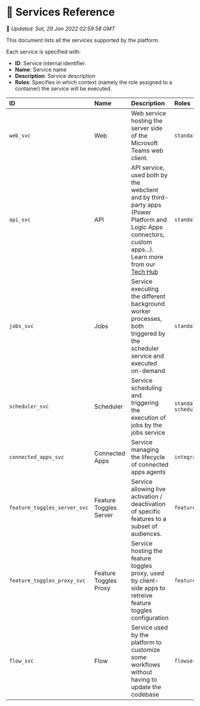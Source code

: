 # 📡 Services Reference
📆 *Updated: Sat, 29 Jan 2022 02:59:58 GMT*

This document lists all the services supported by the platform.

Each service is specified with:
- **ID**: Service internal identifier.
- **Name**: Service name
- **Description**: Service description
- **Roles**: Specifies in which context (namely the role assigned to a container) the service will be executed.



| ID | Name | Description | Roles |
|:---|:-----|:------------|:------|
| `web_svc` | Web | Web service hosting the server side of the Microsoft Teams web client. | `standalone, web` |
| `api_svc` | API | API service, used both by the webclient and by third-party apps (Power Platform and Logic Apps connectors, custom apps...). Learn more from our [Tech Hub](https://docs.nbold.co/api) | `standalone, api` |
| `jobs_svc` | Jobs | Service executing the different background worker processes, both triggered by the scheduler service and executed on-demand | `standalone, jobs` |
| `scheduler_svc` | Scheduler | Service scheduling and triggering the execution of jobs by the jobs service | `standalone, scheduler` |
| `connected_apps_svc` | Connected Apps | Service managing the lifecycle of connected apps agents | `integration` |
| `feature_toggles_server_svc` | Feature Toggles Server | Service allowing live activation / deactivation of specific features to a subset of audiences. | `featuretogglesserver` |
| `feature_toggles_proxy_svc` | Feature Toggles Proxy | Service hosting the feature toggles proxy, used by client-side apps to retreive feature toggles configuration | `featuretogglesproxy` |
| `flow_svc` | Flow | Service used by the platform to customize some workflows without having to update the codebase | `flowserver` |

